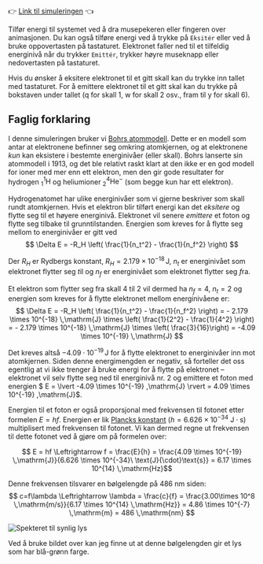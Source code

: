 👉 [Link til simuleringen](https://stalegjelsten.github.io/bohr-hydrogen-model/) 👈

Tilfør energi til systemet ved å dra musepekeren eller fingeren over animasjonen. Du kan også tilføre energi ved å trykke på `Eksitér` eller ved å bruke oppovertasten på tastaturet. Elektronet faller ned til et tilfeldig energinivå når du trykker `Emittér`, trykker høyre museknapp eller nedovertasten på tastaturet.

Hvis du ønsker å eksitere elektronet til et gitt skall kan du trykke inn tallet med tastaturet. For å emittere elektronet til et gitt skal kan du trykke på bokstaven under tallet (q for skall 1, w for skall 2 osv., fram til y for skall 6).

## Faglig forklaring
I denne simuleringen bruker vi [Bohrs atommodell](https://snl.no/atom_-_atomteori#-Bohrs_atommodell). Dette er en modell som antar at elektronene befinner seg omkring atomkjernen, og at elektronene *kun* kan eksistere i bestemte energinivåer (eller skall). Bohrs lanserte sin atommodell i 1913, og det ble relativt raskt klart at den ikke er en god modell for ioner med mer enn ett elektron, men den gir gode resultater for hydrogen $^1_1\mathrm{H}$ og heliumioner $^4_2\mathrm{He}^{-}$ (som begge kun har ett elektron).

Hydrogenatomet har ulike energinivåer som vi gjerne beskriver som skall rundt atomkjernen. Hvis et elektron blir tilført energi kan det *eksitere* og flytte seg til et høyere energinivå. Elektronet vil senere *emittere* et foton og flytte seg tilbake til grunntilstanden. Energien som kreves for å flytte seg mellom to energinivåer er gitt ved
$$ \Delta E = -R_H \left( \frac{1}{n_t^2} - \frac{1}{n_f^2} \right) $$

Der $R_H$ er Rydbergs konstant, $R_H = 2.179 \times 10^{-18} \,\mathrm{J}$, $n_t$ er energinivået som elektronet flytter seg *t*il og $n_f$ er energinivået som elektronet flytter seg *f*ra.

Et elektron som flytter seg fra skall 4 til 2 vil dermed ha $n_f = 4$, $n_t = 2$ og energien som kreves for å flytte elektronet mellom energinivåene er:
$$ \Delta E = -R_H \left( \frac{1}{n_t^2} - \frac{1}{n_f^2} \right)         = - 2.179 \times 10^{-18} \,\mathrm{J} \times \left( \frac{1}{2^2} - \frac{1}{4^2} \right)              = - 2.179 \times 10^{-18} \,\mathrm{J} \times \left( \frac{3}{16}\right)                = -4.09 \times 10^{-19} \,\mathrm{J} $$

Det kreves altså $-4.09 \cdot 10^{-19} \,\mathrm{J}$ for å flytte elektronet to energinivåer inn mot atomkjernen. Siden denne energimengden er negativ, så forteller det oss egentlig at vi ikke trenger å bruke energi for å flytte på elektronet – elektronet vil selv flytte seg ned til energinivå nr. 2 og emittere et foton med energien $ E = \lvert -4.09 \times 10^{-19} \,\mathrm{J} \rvert = 4.09 \times 10^{-19} \,\mathrm{J}$.

Energien til et foton er også proporsjonal med frekvensen til fotonet etter formelen $E = hf$. Energien er lik [Plancks konstant](https://no.wikipedia.org/wiki/Plancks_konstant) ($h = 6.626 \times 10^{-34}\ \text{J}{\cdot}\text{s}$) multiplisert med frekvensen til fotonet. Vi kan dermed regne ut frekvensen til dette fotonet ved å gjøre om på formelen over:

$$ E = hf \Leftrightarrow f = \frac{E}{h} = \frac{4.09 \times 10^{-19} \,\mathrm{J}}{6.626 \times 10^{-34}\ \text{J}{\cdot}\text{s}} = 6.17 \times 10^{14} \,\mathrm{Hz}$$

Denne frekvensen tilsvarer en bølgelengde på 486 nm siden: 
$$ c=f\lambda \Leftrightarrow \lambda = \frac{c}{f} = \frac{3.00\times 10^8 \,\mathrm{m/s}}{6.17 \times 10^{14} \,\mathrm{Hz}} = 4.86 \times 10^{-7} \,\mathrm{m} = 486 \,\mathrm{nm} $$

![Spekteret til synlig lys](https://upload.wikimedia.org/wikipedia/commons/thumb/d/d9/Linear_visible_spectrum.svg/1000px-Linear_visible_spectrum.svg.png)

Ved å bruke bildet over kan jeg finne ut at denne bølgelengden gir et lys som har blå-grønn farge.